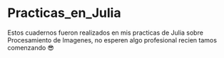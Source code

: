 # Practicas_en_Julia
Estos cuadernos fueron realizados en mis practicas de Julia sobre Procesamiento de Imagenes, no esperen algo profesional recien tamos comenzando 😎
